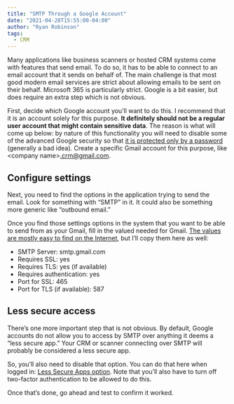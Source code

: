 ```yaml
---
title: "SMTP Through a Google Account"
date: "2021-04-28T15:55:00-04:00"
author: "Ryan Robinson"
tags:
  - CRM
---
```


Many applications like business scanners or hosted CRM systems come with features that send email. To do so, it has to be able to connect to an email account that it sends on behalf of. The main challenge is that most good modern email services are strict about allowing emails to be sent on their behalf. Microsoft 365 is particularly strict. Google is a bit easier, but does require an extra step which is not obvious.

First, decide which Google account you’ll want to do this. I recommend that it is an account solely for this purpose. **It definitely should not be a regular user account that might contain sensitive data**. The reason is what will come up below: by nature of this functionality you will need to disable some of the advanced Google security so that [it is protected only by a password](/security-essentials-multi-factor-authentication/) (generally a bad idea). Create a specific Gmail account for this purpose, like &lt;company name&gt;.crm@gmail.com.

## Configure settings

Next, you need to find the options in the application trying to send the email. Look for something with “SMTP” in it. It could also be something more generic like “outbound email.”

Once you find those settings options in the system that you want to be able to send from as your Gmail, fill in the valued needed for Gmail. [The values are mostly easy to find on the Internet](https://support.google.com/mail/answer/7126229?hl=en), but I’ll copy them here as well:

- SMTP Server: smtp.gmail.com
- Requires SSL: yes
- Requires TLS: yes (if available)
- Requires authentication: yes
- Port for SSL: 465
- Port for TLS (if available): 587

## Less secure access

There’s one more important step that is not obvious. By default, Google accounts do not allow you to access by SMTP over anything it deems a “less secure app.” Your CRM or scanner connecting over SMTP will probably be considered a less secure app.

So, you’ll also need to disable that option. You can do that here when logged in: [Less Secure Apps option](https://myaccount.google.com/lesssecureapps). Note that you’ll also have to turn off two-factor authentication to be allowed to do this.

Once that’s done, go ahead and test to confirm it worked.
